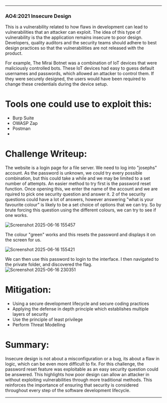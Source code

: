 ***
### AO4:2021 Insecure Design

This is a vulnerability related to how flaws in development can lead to vulnerabilities that an attacker can exploit. The idea of this type of vulnerability is tha the application remains insecure to poor design.
Developers, quality auditors and the security teams should adhere to best design practices so that the vulnerabilities are not released with the product. 

For example, The Mirai Botnet was a combination of IoT devices that were maliciously controlled bots. These IoT devices had easy to guess default usernames and passwords, which allowed an attacker to control them. If they were securely designed, the users would have been required to change these credentials during the device setup. 

# Tools one could use to exploit this:
- Burp Suite
- OWASP Zap
- Postman
- 
# Challenge Writeup:

The website is a login page for a file server. We need to log into "josephs" account. As the password is unknown, we could try every possible combination, but this could take a while and we may be limited to a set number of attempts.
An easier method to try first is the password reset function. Once opening this, we enter the name of  the account and we are rquired to pick one security question and answer it. 
2 of the security questions could have a lot of answers, however answering "what is your favourite colour" is likely to be a set choice of options that we can try.
So by brute forcing this question using the different colours, we can try to see if one works.

![Screenshot 2025-06-16 155457](https://github.com/user-attachments/assets/664217db-cfb1-4b7c-afb1-619b9360b40d)

The colour "green" works and this resets the password and displays it on the screen for us. 

![Screenshot 2025-06-16 155421](https://github.com/user-attachments/assets/5a336f12-309e-4e75-8903-a90a5cdd2dd9)

We can then use this password to login to the interface. I then navigated to the private folder, and discovered the flag. 
![Screenshot 2025-06-16 230351](https://github.com/user-attachments/assets/2f8ed2c9-9e98-428b-b167-7f884b286a4f)



# Mitigation:
- Using a secure development lifecycle and secure coding practices
- Applying the defense in depth principle which establishes multiple layers of security
- Use the principle of least privilege
- Perform Threat Modelling 

# Summary:

Insecure design is not about a misconfiguration or a bug, its about a flaw in logic, which can be even more difficult to fix. For this challenge, the password reset feature was exploitable as an easy security question could be answered. This highlights how poor design can allow an attacker in without exploiting vulnerabilities through more traditional methods. This reinforces the importance of ensuring that security is considered throughout every step of the software development lifecycle. 

***
